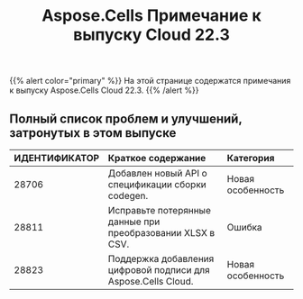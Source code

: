 ﻿---
title: Aspose.Cells Примечание к выпуску Cloud 22.3
second_title: Aspose.Cells Cloud Documen
type: docs
url: /ru/aspose-cells-cloud-22-3-release-notes/
description: Aspose.Cells Облако поддерживает Excel для создания, преобразования, слияния, разделения, защиты, операций с внутренними объектами и т. д.
weight: 19
---
{{% alert color="primary" %}} 
На этой странице содержатся примечания к выпуску Aspose.Cells Cloud 22.3.
{{% /alert %}} 
## **Полный список проблем и улучшений, затронутых в этом выпуске**
|**ИДЕНТИФИКАТОР**|**Краткое содержание**|**Категория**|
|:- |:- |:- |
|28706 |Добавлен новый API о спецификации сборки codegen.| Новая особенность|
|28811 |Исправьте потерянные данные при преобразовании XLSX в CSV.| Ошибка|
|28823 |Поддержка добавления цифровой подписи для Aspose.Cells Cloud.| Новая особенность|
